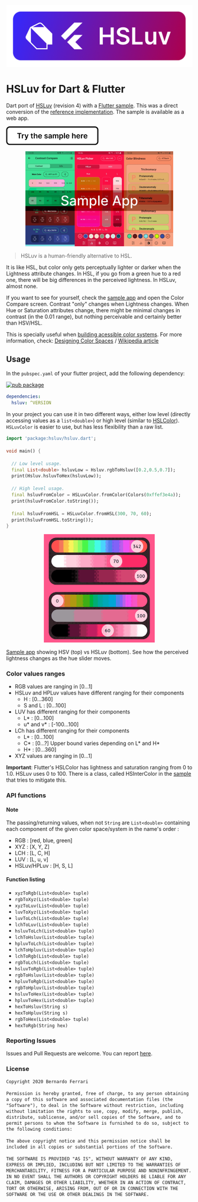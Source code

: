 ![Logo of HSLuv for Dart & Flutter](assets/logo.png)

# HSLuv for Dart & Flutter

Dart port of [HSLuv](https://www.hsluv.org) (revision 4) with a [Flutter sample](example). This was a direct conversion of the [reference implementation](https://github.com/hsluv/hsluv/tree/master/haxe).
The sample is available as a web app.

<a href="https://bernaferrari.github.io/hsluv-dart/"><img src="https://github.com/bernaferrari/hsluv-dart/raw/master/assets/try_here.png" height="50"/></a>

[<p align="center"><img src="https://github.com/bernaferrari/hsluv-dart/raw/master/assets/sample_app.jpg?raw=true" width="400"/></p>](example)

> HSLuv is a human-friendly alternative to HSL.

It is like HSL, but color only gets perceptually lighter or darker when the Lightness attribute changes.
In HSL, if you go from a green hue to a red one, there will be big differences in the perceived lightness. In HSLuv, almost none.

If you want to see for yourself, check the [sample app](example) and open the Color Compare screen. Contrast "only" changes when Lightness changes.
When Hue or Saturation attributes change, there might be minimal changes in contrast (in the 0.01 range), but nothing perceivable and certainly better than HSV/HSL.

This is specially useful when [building acessible color systems](https://stripe.com/blog/accessible-color-systems).
For more information, check: [Designing Color Spaces](https://programmingdesignsystems.com/color/perceptually-uniform-color-spaces/index.html) / [Wikipedia article](https://en.wikipedia.org/wiki/HSLuv)

## Usage

In the `pubspec.yaml` of your flutter project, add the following dependency:

[![pub package](https://img.shields.io/pub/v/hsluv.svg)](https://pub.dev/packages/hsluv)

```yaml
dependencies:
  hsluv: ^VERSION
```

In your project you can use it in two different ways, either low level (directly accessing values as a `list<double>`) or high level (similar to [HSLColor](https://api.flutter.dev/flutter/painting/HSLColor-class.html)).
`HSLuvColor` is easier to use, but has less flexibility than a raw list.

```dart
import 'package:hsluv/hsluv.dart';

void main() {

  // Low level usage.
  final List<double> hsluvLow = Hsluv.rgbToHsluv([0.2,0.5,0.7]);
  print(Hsluv.hsluvToHex(hsluvLow));

  // High level usage.
  final hsluvFromColor = HSLuvColor.fromColor(Colors(0xffef3e4a));
  print(hsluvFromColor.toString());

  final hsluvFromHSL = HSLuvColor.fromHSL(300, 70, 60);
  print(hsluvFromHSL.toString());
}
```

[<p align="center"><img src="https://github.com/bernaferrari/hsluv-dart/raw/master/assets/hsv_vs_hsluv.gif?raw=true" width="300"/></p>](example)

[Sample app](example) showing HSV (top) vs HSLuv (bottom). See how the perceived lightness changes as the hue slider moves.

### Color values ranges

- RGB values are ranging in [0...1]
- HSLuv and HPLuv values have different ranging for their components
  - H : [0...360]
  - S and L : [0...100]
- LUV has different ranging for their components
  - L\* : [0...100]
  - u* and v* : [-100...100]
- LCh has different ranging for their components
  - L\* : [0...100]
  - C* : [0...?] Upper bound varies depending on L* and H\*
  - H\* : [0...360]
- XYZ values are ranging in [0...1]

**Important**: Flutter's HSLColor has lightness and saturation ranging from 0 to 1.0. HSLuv uses 0 to 100.
There is a class, called HSInterColor in the [sample](example) that tries to mitigate this.

### API functions

#### Note

The passing/returning values, when not `String` are `List<double>` containing each component of the given color space/system in the name's order :

- RGB : [red, blue, green]
- XYZ : [X, Y, Z]
- LCH : [L, C, H]
- LUV : [L, u, v]
- HSLuv/HPLuv : [H, S, L]

#### Function listing

- `xyzToRgb(List<double> tuple)`
- `rgbToXyz(List<double> tuple)`
- `xyzToLuv(List<double> tuple)`
- `luvToXyz(List<double> tuple)`
- `luvToLch(List<double> tuple)`
- `lchToLuv(List<double> tuple)`
- `hsluvToLch(List<double> tuple)`
- `lchToHsluv(List<double> tuple)`
- `hpluvToLch(List<double> tuple)`
- `lchToHpluv(List<double> tuple)`
- `lchToRgb(List<double> tuple)`
- `rgbToLch(List<double> tuple)`
- `hsluvToRgb(List<double> tuple)`
- `rgbToHsluv(List<double> tuple)`
- `hpluvToRgb(List<double> tuple)`
- `rgbToHpluv(List<double> tuple)`
- `hsluvToHex(List<double> tuple)`
- `hpluvToHex(List<double> tuple)`
- `hexToHsluv(String s)`
- `hexToHpluv(String s)`
- `rgbToHex(List<double> tuple)`
- `hexToRgb(String hex)`

### Reporting Issues

Issues and Pull Requests are welcome.
You can report [here](https://github.com/bernaferrari/hsluv-dart/issues).

### License

```text
Copyright 2020 Bernardo Ferrari

Permission is hereby granted, free of charge, to any person obtaining a copy of this software and associated documentation files (the "Software"), to deal in the Software without restriction, including without limitation the rights to use, copy, modify, merge, publish, distribute, sublicense, and/or sell copies of the Software, and to permit persons to whom the Software is furnished to do so, subject to the following conditions:

The above copyright notice and this permission notice shall be included in all copies or substantial portions of the Software.

THE SOFTWARE IS PROVIDED "AS IS", WITHOUT WARRANTY OF ANY KIND, EXPRESS OR IMPLIED, INCLUDING BUT NOT LIMITED TO THE WARRANTIES OF MERCHANTABILITY, FITNESS FOR A PARTICULAR PURPOSE AND NONINFRINGEMENT. IN NO EVENT SHALL THE AUTHORS OR COPYRIGHT HOLDERS BE LIABLE FOR ANY CLAIM, DAMAGES OR OTHER LIABILITY, WHETHER IN AN ACTION OF CONTRACT, TORT OR OTHERWISE, ARISING FROM, OUT OF OR IN CONNECTION WITH THE SOFTWARE OR THE USE OR OTHER DEALINGS IN THE SOFTWARE.
```
